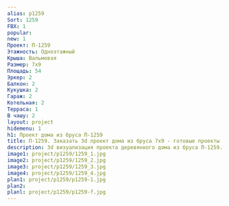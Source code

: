 ```yaml
---
alias: p1259
Sort: 1259
FBX: 1
popular: 
new: 1
Проект: П-1259
Этажность: Одноэтажный
Крыша: Вальмовая
Размер: 7х9
Площадь: 54
Эркер: 2
Балкон: 2
Кукушка: 2
Гараж: 2
Котельная: 2
Терраса: 1
В чашу: 2
layout: project
hidemenu: 1
h1: Проект дома из бруса П-1259
title: П-1259. Заказать 3d проект дома из бруса 7х9 - готовые проекты
description: 3d визуализация проекта деревянного дома из бруса П-1259. Площадь 54 м2, размер 7х9. Вы можете внести любые изменения в проект.
image1: project/p1259/1259_1.jpg
image2: project/p1259/1259_2.jpg
image3: project/p1259/1259_3.jpg
image4: project/p1259/1259_4.jpg
plan1: project/p1259/p1259-1.jpg
plan2: 
planl: project/p1259/p1259-f.jpg
---
```

